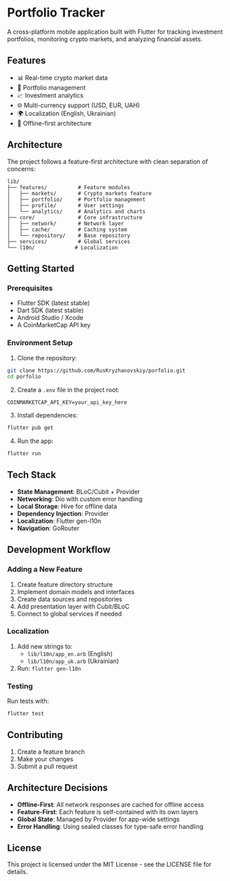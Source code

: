 # Portfolio Tracker

A cross-platform mobile application built with Flutter for tracking investment portfolios, monitoring crypto markets, and analyzing financial assets.

## Features

- 📊 Real-time crypto market data
- 💼 Portfolio management
- 📈 Investment analytics
- 🌐 Multi-currency support (USD, EUR, UAH)
- 🌍 Localization (English, Ukrainian)
- 📱 Offline-first architecture

## Architecture

The project follows a feature-first architecture with clean separation of concerns:

```
lib/
├── features/          # Feature modules
│   ├── markets/       # Crypto markets feature
│   ├── portfolio/     # Portfolio management
│   ├── profile/       # User settings
│   └── analytics/     # Analytics and charts
├── core/              # Core infrastructure
│   ├── network/       # Network layer
│   ├── cache/         # Caching system
│   └── repository/    # Base repository
├── services/          # Global services
└── l10n/             # Localization
```

## Getting Started

### Prerequisites

- Flutter SDK (latest stable)
- Dart SDK (latest stable)
- Android Studio / Xcode
- A CoinMarketCap API key

### Environment Setup

1. Clone the repository:
```bash
git clone https://github.com/RusKryzhanovskiy/porfolio.git
cd porfolio
```

2. Create a `.env` file in the project root:
```
COINMARKETCAP_API_KEY=your_api_key_here
```

3. Install dependencies:
```bash
flutter pub get
```

4. Run the app:
```bash
flutter run
```

## Tech Stack

- **State Management**: BLoC/Cubit + Provider
- **Networking**: Dio with custom error handling
- **Local Storage**: Hive for offline data
- **Dependency Injection**: Provider
- **Localization**: Flutter gen-l10n
- **Navigation**: GoRouter

## Development Workflow

### Adding a New Feature

1. Create feature directory structure
2. Implement domain models and interfaces
3. Create data sources and repositories
4. Add presentation layer with Cubit/BLoC
5. Connect to global services if needed

### Localization

1. Add new strings to:
   - `lib/l10n/app_en.arb` (English)
   - `lib/l10n/app_uk.arb` (Ukrainian)
2. Run: `flutter gen-l10n`

### Testing

Run tests with:
```bash
flutter test
```

## Contributing

1. Create a feature branch
2. Make your changes
3. Submit a pull request

## Architecture Decisions

- **Offline-First**: All network responses are cached for offline access
- **Feature-First**: Each feature is self-contained with its own layers
- **Global State**: Managed by Provider for app-wide settings
- **Error Handling**: Using sealed classes for type-safe error handling

## License

This project is licensed under the MIT License - see the LICENSE file for details.
